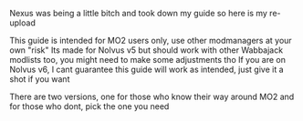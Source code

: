 Nexus was being a little bitch and took down my guide so here is my re-upload

This guide is intended for MO2 users only, use other modmanagers at your own "risk"
Its made for Nolvus v5 but should work with other Wabbajack modlists too, you might need to make some adjustments tho
If you are on Nolvus v6, I cant guarantee this guide will work as intended, just give it a shot if you want

There are two versions, one for those who know their way around MO2 and for those who dont, pick the one you need
